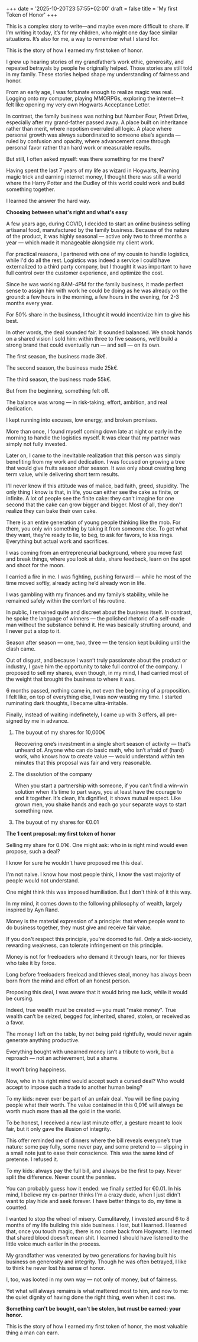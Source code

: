 +++
date = '2025-10-20T23:57:55+02:00'
draft = false
title = 'My first Token of Honor'
+++

This is a complex story to write—and maybe even more difficult to share. If I’m writing it today, it’s for my children, who might one day face similar situations. 
It’s also for me, a way to remember what I stand for.

This is the story of how I earned my first token of honor.

I grew up hearing stories of my grandfather’s work ethic, generosity, and repeated betrayals by people he originally helped. Those stories are still told in my family. These stories helped shape my understanding of fairness and honor. 

From an early age, I was fortunate enough to realize magic was real. Logging onto my computer, playing MMORPGs, exploring the internet—it felt like opening my very own Hogwarts Acceptance Letter.

In contrast, the family business was nothing but Number Four, Privet Drive, especially after my grand-father passed away. A place built on inheritance rather than merit, where nepotism overruled all logic. A place where personal growth was always subordinated to someone else’s agenda — ruled by confusion and opacity, where advancement came through personal favor rather than hard work or measurable results.

But still, I often asked myself: was there something for me there? 

Having spent the last 7 years of my life as wizard in Hogwarts, learning magic trick and earning internet money, I thought there was still a world where the Harry Potter and the Dudley of this world could work and build something together. 

I learned the answer the hard way. 

**Choosing between what's right and what's easy**

A few years ago, during COVID, I decided to start an online business selling artisanal food, manufactured by the family business. Because of the nature of the product, it was highly seasonal — active only two to three months a year — which made it manageable alongside my client work. 

For practical reasons, I partnered with one of my cousin to handle logistics, while I'd do all the rest. Logistics was indeed a service I could have externalized to a third party company, but I thought it was important to have full control over the customer experience, and optimize the cost. 

Since he was working 8AM-4PM for the family business, it made perfect sense to assign him with work he could be doing as he was already on the ground: a few hours in the morning, a few hours in the evening, for 2-3 months every year. 

For 50% share in the business, I thought it would incentivize him to give his best.

In other words, the deal sounded fair. 
It sounded balanced. 
We shook hands on a shared vision I sold him: within three to five seasons, we’d build a strong brand that could eventually run — and sell — on its own.

The first season, the business made 3k€.

The second season, the business made 25k€.

The third season, the business made 55k€.

But from the beginning, something felt off.

The balance was wrong — in risk-taking, effort, ambition, and real dedication. 

I kept running into excuses, low energy, and broken promises. 

More than once, I found myself coming down late at night or early in the morning to handle the logistics myself. It was clear that my partner was simply not fully invested. 

Later on, I came to the inevitable realization that this person was simply benefiting from my work and dedication. I was focused on growing a tree that would give fruits season after season. It was only about creating long term value, while delivering short term results. 

I'll never know if this attitude was of malice, bad faith, greed, stupidity. The only thing I know is that, in life, you can either see the cake as finite, or infinite. A lot of people see the finite cake: they can't imagine for one second that the cake can grow bigger and bigger. Most of all, they don't realize they can bake their own cake. 

There is an entire generation of young people thinking like the mob. For them, you only win something by taking it from someone else. To get what they want, they're ready to lie, to beg, to ask for favors, to kiss rings. Everything but actual work and sacrifices. 

I was coming from an entrepreneurial background, where you move fast and break things, where you look at data, share feedback, learn on the spot and shoot for the moon. 

I carried a fire in me. I was fighting, pushing forward — while he most of the time moved softly, already acting he’d already won in life. 

I was gambling with my finances and my family’s stability, while he remained safely within the comfort of his routine. 

In public, I remained quite and discreet about the business itself. In contrast, he spoke the language of winners — the polished rhetoric of a self-made man without the substance behind it. He was basically strutting around, and I never put a stop to it. 

Season after season — one, two, three — the tension kept building until the clash came. 

Out of disgust, and because I wasn’t truly passionate about the product or industry, I gave him the opportunity to take full control of the company. I proposed to sell my shares, even though, in my mind, I had carried most of the weight that brought the business to where it was. 

6 months passed, nothing came in, not even the beginning of a proposition. I felt like, on top of everything else, I was now wasting my time. I started ruminating dark thoughts, I became ultra-irritable. 

Finally, instead of waiting indefinetely, I came up with 3 offers, all pre-signed by me in advance.

1. The buyout of my shares for 10,000€

   Recovering one’s investment in a single short season of activity — that’s unheard of. 
   Anyone who can do basic math, who isn’t afraid of (hard) work, who knows how to create value — would understand within ten minutes that this proposal was fair and very reasonable.

2. The dissolution of the company

   When you start a partnership with someone, if you can’t find a win–win solution when it’s time to part ways, you at least have the courage to end it together. 
   It’s clean, it’s dignified, it shows mutual respect. Like grown men, you shake hands and each go your separate ways to start something new.

3. The buyout of my shares for €0.01

**The 1 cent proposal: my first token of honor**
   
Selling my share for 0.01€. One might ask: who in is right mind would even propose, such a deal?

I know for sure he wouldn't have proposed me this deal. 

I'm not naive. I know how most people think, I know the vast majority of people would not understand.

One might think this was imposed humiliation. But I don't think of it this way. 

In my mind, it comes down to the following philosophy of wealth, largely inspired by Ayn Rand.

Money is the material expression of a principle: that when people want to do business together, they must give and receive fair value.

If you don't respect this principle, you're doomed to fail. Only a sick-society, rewarding weakness, can tolerate infringement on this principle.

Money is not for freeloaders who demand it through tears, nor for thieves who take it by force.

Long before freeloaders freeload and thieves steal, money has always been born from the mind and effort of an honest person. 

Proposing this deal, I was aware that it would bring me luck, while it would be cursing. 

Indeed, true wealth must be created — you must "make money". 
True wealth can’t be seized, begged for, inherited, shared, stolen, or received as a favor.

The money I left on the table, by not being paid rightfully, would never again generate anything productive.

Everything bought with unearned money isn’t a tribute to work, but a reproach — not an achievement, but a shame. 

It won’t bring happiness.

Now, who in his right mind would accept such a cursed deal? Who would accept to impose such a trade to another human being? 

To my kids: never ever be part of an unfair deal. You will be fine paying people what their worth. The value contained in this 0,01€ will always be worth much more than all the gold in the world. 

To be honest, I received a new last minute offer, a gesture meant to look fair, but it only gave the illusion of integrity. 

This offer reminded me of dinners where the bill reveals everyone’s true nature: some pay fully, some never pay, and some pretend to — slipping in a small note just to ease their conscience. This was the same kind of pretense. I refused it.

To my kids: always pay the full bill, and always be the first to pay. Never split the difference. Never count the pennies. 

You can probably guess how it ended: we finally settled for €0.01. In his mind, I believe my ex-partner thinks I'm a crazy dude, when I just didn't want to play hide and seek forever. I have better things to do, my time is counted. 

I wanted to stop the wheel of misery. Cumulitavely, I invested around 6 to 8 months of my life building this side business. I lost, but I learned. 
I learned that, once you touch magic, there is no come back from Hogwarts. 
I learned that shared blood doesn't mean shit. 
I learned I should have listened to the little voice much earlier in the process.

My grandfather was venerated by two generations for having built his business on generosity and integrity. Though he was often betrayed, I like to think he never lost his sense of honor. 

I, too, was looted in my own way — not only of money, but of fairness. 

Yet what will always remains is what mattered most to him, and now to me: the quiet dignity of having done the right thing, even when it cost me. 

**Something can't be bought, can't be stolen, but must be earned: your honor.**

This is the story of how I earned my first token of honor, the most valuable thing a man can earn. 